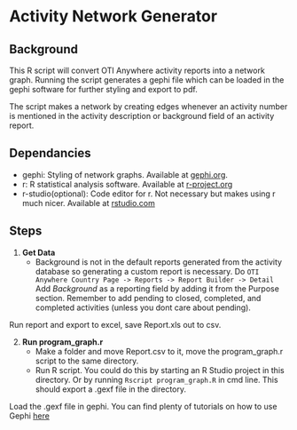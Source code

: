 # Activity Network Generator
## Background

This R script will convert OTI Anywhere activity reports into a network graph. Running the script generates a gephi file which can be loaded in the gephi software for further styling and export to pdf.

The script makes a network by creating edges whenever an activity number is mentioned in the activity description or background field of an activity report.

## Dependancies
- gephi: Styling of network graphs. Available at [gephi.org](https://gephi.org/).
- r: R statistical analysis software. Available at [r-project.org](https://www.r-project.org/) 
- r-studio(optional): Code editor for r. Not necessary but makes using r much nicer. Available at [rstudio.com](https://www.rstudio.com) 


## Steps

1. **Get Data** 
	* Background is not in the default reports generated from the activity database so generating a custom report is necessary. Do `OTI Anywhere Country Page -> Reports -> Report Builder -> Detail`
Add *Background* as a reporting field by adding it from the Purpose section. Remember to add pending to closed, completed, and completed activities (unless you dont care about pending). 

[report builder]: https://raw.githubusercontent.com/otihub/activity_network/master/report-builder.png 

Run report and export to excel, save Report.xls out to csv.  

2. **Run program_graph.r**
	* Make a folder and move Report.csv to it, move the program_graph.r script to the same directory.
	* Run R script. You could do this by starting an R Studio project in this directory. Or by running `Rscript program_graph.R` in cmd line. This should export a .gexf file in the directory.

Load the .gexf file in gephi. You can find plenty of tutorials on how to use Gephi [here](https://gephi.org/users/)
   
